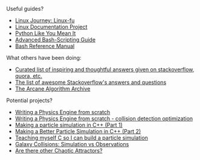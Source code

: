 Useful guides?
- [Linux Journey: Linux-fu](https://linuxjourney.com/)
- [Linux Documentation Project](https://tldp.org/)
- [Python Like You Mean It](https://www.pythonlikeyoumeanit.com/index.html)  
- [Advanced Bash-Scripting Guide](https://tldp.org/LDP/abs/html/)  
- [Bash Reference Manual](https://www.gnu.org/software/bash/manual/bash.html)

What others have been doing:  
- [Curated list of inspiring and thoughtful answers given on stackoverflow, quora, etc.](https://github.com/cyberglot/awesome-answers?tab=readme-ov-file#license)
- [The list of awesome Stackoverflow's answers and questions](https://github.com/dangsonbk/awesome_stackoverflow)
- [The Arcane Algorithm Archive](https://www.algorithm-archive.org/)

Potential projects?
- [Writing a Physics Engine from scratch](https://youtu.be/lS_qeBy3aQI?si=F6cyESOdUQHOFuk1)
- [Writing a Physics Engine from scratch - collision detection optimization](https://youtu.be/9IULfQH7E90?si=IYJ4f70TbTJ_6w5a)
- [Making a particle simulation in C++ (Part 1)](https://youtu.be/XL8B5nzNEOc?si=jnXNE9GlKJZl6lUX)
- [Making a Better Particle Simulation in C++ (Part 2)](https://youtu.be/tqF883zXRA4?si=-S3rb84os6M1rqZo)
- [Teaching myself C so I can build a particle simulation](https://youtu.be/NorXFOobehY?si=w_LS2ZZNxTjk-RmN)
- [Galaxy Collisions: Simulation vs Observations](https://youtu.be/C0XNyTp5brM?si=X5DHejkq63D43Q2a)
- [Are there other Chaotic Attractors?](https://youtu.be/idpOunnpKTo?si=6u4VX_0489nyLXgI)
